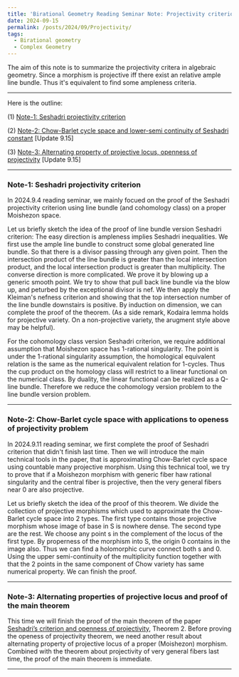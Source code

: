 ```yaml
---
title: 'Birational Geometry Reading Seminar Note: Projectivity criterions'
date: 2024-09-15
permalink: /posts/2024/09/Projectivity/
tags:
  - Birational geometry
  - Complex Geometry
---
```


The aim of this note is to summarize the projectivity critera in algebraic geometry. Since a morphism is projective iff there exist an relative ample line bundle. Thus it's equivalent to find some ampleness criteria.


---
Here is the outline:

(1) [Note-1: Seshadri projectivity criterion](https://yilimath.github.io/files/Birational/Moishezon/SeshadriCriterion.pdf)

(2) [Note-2: Chow-Barlet cycle space and lower-semi continuity of Seshadri constant](https://yilimath.github.io/files/Birational/Moishezon/lscSeshadriConstant.pdf) [Update 9.15]

(3) [Note-3: Alternating property of projective locus, openness of projectivity](https://yilimath.github.io/files/Birational/Moishezon/OpenesssProj.pdf) [Update 9.15]


---
### Note-1: Seshadri projectivity criterion

In 2024.9.4 reading seminar, we mainly focued on the proof of the Seshadri projectivity criterion using line bundle (and cohomology class) on a proper Moishezon space.

Let us briefly sketch the idea of the proof of line bundle version Seshadri criterion: The easy direction is ampleness implies Seshadri inequalities. We first use the ample line bundle to construct some global generated line bundle. So that there is a divisor passing through any given point. Then the intersection product of the line bundle is greater than the local intersection product, and the local intersection product is greater than multiplicity. The converse direction is more complicated. We prove it by blowing up a generic smooth point. We try to show that pull back line bundle via the blow up, and peturbed by the exceptional divisor is nef. We then apply the Kleiman's nefness criterion and showing that the top intersection number of the line bundle downstairs is positive. By induction on dimension, we can complete the proof of the theorem. (As a side remark, Kodaira lemma holds for projective variety. On a non-projective variety, the arugment style above may be helpful).


For the cohomology class version Seshadri criterion, we require additional assumption that Moishezon space has 1-rational singularity. The point is under the 1-rational singularity assumption, the homological equivalent relation is the same as the numerical equivalent relation for 1-cycles. Thus the cup product on the homology class will restrict to a linear functional on the numerical class. By duality, the linear functional can be realized as a Q-line bundle. Therefore we reduce the cohomology version problem to the line bundle version problem.



---
### Note-2: Chow-Barlet cycle space with applications to openess of projectivity problem

In 2024.9.11 reading seminar, we first complete the proof of Seshadri criterion that didn't finish last time. Then we will introduce the main technical tools in the paper, that is approximating Chow-Barlet cycle space using countable many projective morphism. Using this technical tool, we try to prove that if a Moishezon morphism with generic fiber haw rational singularity and the central fiber is projective, then the very general fibers near 0 are also projective.

Let us briefly sketch the idea of the proof of this theorem. We divide the collection of projective morphisms which used to approximate the Chow-Barlet cycle space into 2 types. The first type contains those projective morphism whose image of base in S is nowhere dense. The second type are the rest. We choose any point s in the complement of the locus of the first type. By properness of the morphism into S, the origin 0 contains in the image also. Thus we can find a holomorphic curve connect both s and 0. Using the upper semi-continuity of the multiplicity function together with that the 2 points in the same component of Chow variety has same numerical property. We can finish the proof.


---
### Note-3: Alternating properties of projective locus and proof of the main theorem

This time we will finish the proof of the main theorem of the paper [Seshadri’s criterion and openness of projectivity](https://link.springer.com/article/10.1007/s12044-022-00680-9), Theorem 2. Before proving the openess of projectivity theorem, we need another result about alternating property of projective locus of a proper (Moishezon) morphism. Combined with the theorem about projectivity of very general fibers last time, the proof of the main theorem is immediate.


---
### 
